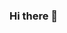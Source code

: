 ### Hi there 👋

<!--
**Prokop91/Prokop91** is a ✨ _special_ ✨ repository because its `README.md` (this file) appears on your GitHub profile.

Here are some ideas to get you started:
![](https://komarev.com/ghpvc/?username=Prokop91)
- 🔭 I’m currently working on employer who wants to remain anonymous
- 🌱 I’m currently learning solidity
- 👌  I’m like to learn somthing new
-->
